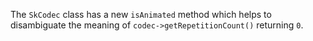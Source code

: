 The `SkCodec` class has a new `isAnimated` method which helps to disambiguate
the meaning of `codec->getRepetitionCount()` returning `0`.
